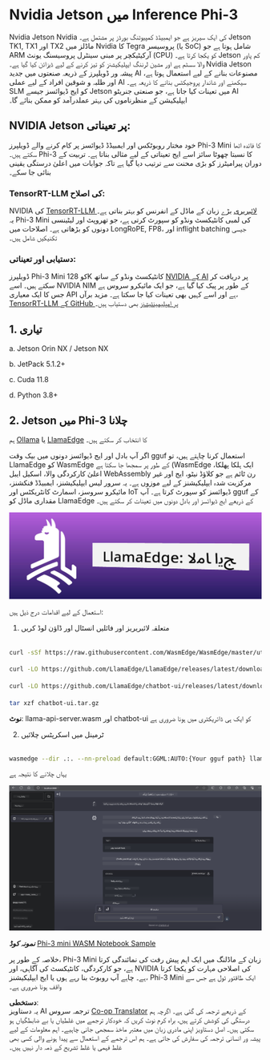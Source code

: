 <!--
CO_OP_TRANSLATOR_METADATA:
{
  "original_hash": "be4101a30d98e95a71d42c276e8bcd37",
  "translation_date": "2025-05-07T14:28:31+00:00",
  "source_file": "md/01.Introduction/03/Jetson_Inference.md",
  "language_code": "ur"
}
-->
# **Nvidia Jetson میں Inference Phi-3**

Nvidia Jetson Nvidia کی ایک سیریز ہے جو ایمبیڈڈ کمپیوٹنگ بورڈز پر مشتمل ہے۔ Jetson TK1, TX1 اور TX2 ماڈلز میں Nvidia کا Tegra پروسیسر (یا SoC) شامل ہوتا ہے جو ARM آرکیٹیکچر پر مبنی سینٹرل پروسیسنگ یونٹ (CPU) کو یکجا کرتا ہے۔ Jetson کم پاور والا سسٹم ہے اور مشین لرننگ ایپلیکیشنز کو تیز کرنے کے لیے ڈیزائن کیا گیا ہے۔ Nvidia Jetson پیشہ ور ڈویلپرز کے ذریعہ صنعتوں میں جدید AI مصنوعات بنانے کے لیے استعمال ہوتا ہے، اور طلبہ و شوقین افراد کے لیے عملی AI سیکھنے اور شاندار پروجیکٹس بنانے کا ذریعہ ہے۔ SLM کو ایج ڈیوائسز جیسے Jetson میں تعینات کیا جاتا ہے، جو صنعتی جنریٹو AI ایپلیکیشن کے منظرناموں کی بہتر عملدرآمد کو ممکن بنائے گا۔

## NVIDIA Jetson پر تعیناتی:
خود مختار روبوٹکس اور ایمبیڈڈ ڈیوائسز پر کام کرنے والے ڈویلپرز Phi-3 Mini کا فائدہ اٹھا سکتے ہیں۔ Phi-3 کا نسبتا چھوٹا سائز اسے ایج تعیناتی کے لیے مثالی بناتا ہے۔ تربیت کے دوران پیرامیٹرز کو بڑی محنت سے ترتیب دیا گیا ہے تاکہ جوابات میں اعلیٰ درستگی یقینی بنائی جا سکے۔

### TensorRT-LLM کی اصلاح:
NVIDIA کی [TensorRT-LLM لائبریری](https://github.com/NVIDIA/TensorRT-LLM?WT.mc_id=aiml-138114-kinfeylo) بڑے زبان کے ماڈل کے انفرنس کو بہتر بناتی ہے۔ یہ Phi-3 Mini کی لمبی کانٹیکسٹ ونڈو کو سپورٹ کرتی ہے، جو تھروپٹ اور لیٹینسی دونوں کو بڑھاتی ہے۔ اصلاحات میں LongRoPE, FP8، اور inflight batching جیسی تکنیکیں شامل ہیں۔

### دستیابی اور تعیناتی:
ڈویلپرز Phi-3 Mini کو 128K کانٹیکسٹ ونڈو کے ساتھ [NVIDIA کے AI](https://www.nvidia.com/en-us/ai-data-science/generative-ai/) پر دریافت کر سکتے ہیں۔ اسے NVIDIA NIM کے طور پر پیک کیا گیا ہے، جو ایک مائیکرو سروس ہے جس کا ایک معیاری API ہے اور اسے کہیں بھی تعینات کیا جا سکتا ہے۔ مزید برآں، [TensorRT-LLM کے GitHub پر امپلیمینٹیشنز](https://github.com/NVIDIA/TensorRT-LLM) بھی دستیاب ہیں۔

## **1. تیاری**

a. Jetson Orin NX / Jetson NX

b. JetPack 5.1.2+

c. Cuda 11.8

d. Python 3.8+

## **2. Jetson میں Phi-3 چلانا**

ہم [Ollama](https://ollama.com) یا [LlamaEdge](https://llamaedge.com) کا انتخاب کر سکتے ہیں۔

اگر آپ بادل اور ایج ڈیوائسز دونوں میں بیک وقت gguf استعمال کرنا چاہتے ہیں، تو LlamaEdge کو WasmEdge کے طور پر سمجھا جا سکتا ہے (WasmEdge ایک ہلکا پھلکا، اعلیٰ کارکردگی والا، اسکیل ایبل WebAssembly رن ٹائم ہے جو کلاؤڈ نیٹو، ایج اور غیر مرکزیت شدہ ایپلیکیشنز کے لیے موزوں ہے۔ یہ سرور لیس ایپلیکیشنز، ایمبیڈڈ فنکشنز، مائیکرو سروسز، اسمارٹ کانٹریکٹس اور IoT ڈیوائسز کو سپورٹ کرتا ہے۔ آپ gguf کے مقداری ماڈل کو LlamaEdge کے ذریعے ایج ڈیوائسز اور بادل دونوں میں تعینات کر سکتے ہیں۔

![llamaedge](../../../../../translated_images/llamaedge.e9d6ff96dff11cf729d0c895601ffb284d46998dd44022f5a3ebd3745c91e7db.ur.jpg)

استعمال کے لیے اقدامات درج ذیل ہیں:

1. متعلقہ لائبریریز اور فائلیں انسٹال اور ڈاؤن لوڈ کریں

```bash

curl -sSf https://raw.githubusercontent.com/WasmEdge/WasmEdge/master/utils/install.sh | bash -s -- --plugin wasi_nn-ggml

curl -LO https://github.com/LlamaEdge/LlamaEdge/releases/latest/download/llama-api-server.wasm

curl -LO https://github.com/LlamaEdge/chatbot-ui/releases/latest/download/chatbot-ui.tar.gz

tar xzf chatbot-ui.tar.gz

```

**نوٹ**: llama-api-server.wasm اور chatbot-ui کو ایک ہی ڈائریکٹری میں ہونا ضروری ہے

2. ٹرمینل میں اسکرپٹس چلائیں

```bash

wasmedge --dir .:. --nn-preload default:GGML:AUTO:{Your gguf path} llama-api-server.wasm -p phi-3-chat

```

یہاں چلانے کا نتیجہ ہے

![llamaedgerun](../../../../../translated_images/llamaedgerun.bed921516c9a821cf23486eee46e18241c442f862976040c2681b36b905125a6.ur.png)

***نمونہ کوڈ*** [Phi-3 mini WASM Notebook Sample](https://github.com/Azure-Samples/Phi-3MiniSamples/tree/main/wasm)

خلاصہ کے طور پر، Phi-3 Mini زبان کے ماڈلنگ میں ایک اہم پیش رفت کی نمائندگی کرتا ہے، جو کارکردگی، کانٹیکسٹ کی آگاہی، اور NVIDIA کی اصلاحی مہارت کو یکجا کرتا ہے۔ چاہے آپ روبوٹ بنا رہے ہوں یا ایج ایپلیکیشنز، Phi-3 Mini ایک طاقتور ٹول ہے جس سے واقف ہونا ضروری ہے۔

**دستخطی**:  
یہ دستاویز AI ترجمہ سروس [Co-op Translator](https://github.com/Azure/co-op-translator) کے ذریعے ترجمہ کی گئی ہے۔ اگرچہ ہم درستگی کی کوشش کرتے ہیں، براہ کرم نوٹ کریں کہ خودکار ترجمے میں غلطیاں یا بے ضابطگیاں ہو سکتی ہیں۔ اصل دستاویز اپنی مادری زبان میں معتبر ماخذ سمجھی جانی چاہیے۔ اہم معلومات کے لیے پیشہ ور انسانی ترجمہ کی سفارش کی جاتی ہے۔ ہم اس ترجمے کے استعمال سے پیدا ہونے والی کسی بھی غلط فہمی یا غلط تشریح کے ذمہ دار نہیں ہیں۔